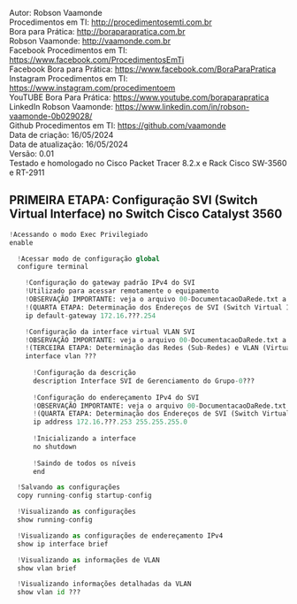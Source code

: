Autor: Robson Vaamonde<br>
Procedimentos em TI: http://procedimentosemti.com.br<br>
Bora para Prática: http://boraparapratica.com.br<br>
Robson Vaamonde: http://vaamonde.com.br<br>
Facebook Procedimentos em TI: https://www.facebook.com/ProcedimentosEmTi<br>
Facebook Bora para Prática: https://www.facebook.com/BoraParaPratica<br>
Instagram Procedimentos em TI: https://www.instagram.com/procedimentoem<br>
YouTUBE Bora Para Prática: https://www.youtube.com/boraparapratica<br>
LinkedIn Robson Vaamonde: https://www.linkedin.com/in/robson-vaamonde-0b029028/<br>
Github Procedimentos em TI: https://github.com/vaamonde<br>
Data de criação: 16/05/2024<br>
Data de atualização: 16/05/2024<br>
Versão: 0.01<br>
Testado e homologado no Cisco Packet Tracer 8.2.x e Rack Cisco SW-3560 e RT-2911

## PRIMEIRA ETAPA: Configuração SVI (Switch Virtual Interface) no Switch Cisco Catalyst 3560 

```python
!Acessando o modo Exec Privilegiado
enable

  !Acessar modo de configuração global
  configure terminal

    !Configuração do gateway padrão IPv4 do SVI
    !Utilizado para acessar remotamente o equipamento
    !OBSERVAÇÃO IMPORTANTE: veja o arquivo 00-DocumentacaoDaRede.txt a partir da linha: 129 
    !(QUARTA ETAPA: Determinação dos Endereços de SVI (Switch Virtual Interface) e Gateway de cada Grupo)
    ip default-gateway 172.16.???.254

    !Configuração da interface virtual VLAN SVI
    !OBSERVAÇÃO IMPORTANTE: veja o arquivo 00-DocumentacaoDaRede.txt a partir da linha: 77
    !(TERCEIRA ETAPA: Determinação das Redes (Sub-Redes) e VLAN (Virtual-LAN) de Cada Grupo)
    interface vlan ???
      
      !Configuração da descrição
      description Interface SVI de Gerenciamento do Grupo-0???
      
      !Configuração do endereçamento IPv4 do SVI
      !OBSERVAÇÃO IMPORTANTE: veja o arquivo 00-DocumentacaoDaRede.txt a partir da linha: 129
      !(QUARTA ETAPA: Determinação dos Endereços de SVI (Switch Virtual Interface) e Gateway de cada Grupo)
      ip address 172.16.???.253 255.255.255.0
      
      !Inicializando a interface
      no shutdown
      
      !Saindo de todos os níveis
      end

  !Salvando as configurações
  copy running-config startup-config

  !Visualizando as configurações
  show running-config

  !Visualizando as configurações de endereçamento IPv4
  show ip interface brief

  !Visualizando as informações de VLAN
  show vlan brief

  !Visualizando informações detalhadas da VLAN
  show vlan id ???
```